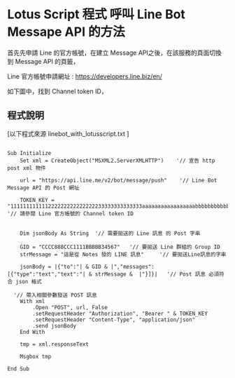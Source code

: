 <h1>Lotus Script 程式 呼叫 Line Bot Messape API 的方法</h1>

首先先申請 Line 的官方帳號，在建立 Message API之後，在該服務的頁面切換到 Message API 的頁籤，

Line 官方帳號申請網址 :  https://developers.line.biz/en/

如下圖中，找到 Channel token ID，


## 程式說明

[以下程式來源linebot_with_lotusscript.txt]:[https://github.com/derricktsai0904/LotusNotes/blob/master/LineBot_MessageAPI/linebot_with_lotusscript.txt](https://github.com/derricktsai0904/LotusNotes/blob/master/LineBot_MessageAPI/linebot_with_lotusscript.txt) "linebot_with_lotusscript.txt"
[以下程式來源 linebot_with_lotusscript.txt ]
``` Lotus Script

Sub Initialize
	Set xml = CreateObject("MSXML2.ServerXMLHTTP")    '// 宣告 http post xml 物件
	
	url = "https://api.line.me/v2/bot/message/push"    '// Line Bot Message API 的 Post 網址

	TOKEN_KEY = "111111111111222222222222222233333333333333aaaaaaaaaaaaaaaaabbbbbbbbbbbbbbbbbccccccc"  '// 請參閱 Line 官方帳號的 Channel token ID
	
	
	Dim jsonBody As String  '// 需要拋送的 Line 訊息 的 Post 字串
	
	GID = "CCCC888CCC1111BBBBB34567"   '// 要拋送 Line 群組的 Group ID
	strMessage = "這是從 Notes 發的 LINE 訊息"     '// 要拋送Line訊息的字串
	
	jsonBody = |{"to":"| & GID & |","messages":[{"type":"text","text":"| & strMessage &  |"}]}|   '// Post 訊息 必須符合 json 格式

  '// 帶入相關參數發送 POST 訊息
	With xml
		.Open "POST", url, False
		.setRequestHeader "Authorization", "Bearer " & TOKEN_KEY
		.setRequestHeader "Content-Type", "application/json"
		.send jsonBody
	End With
	
	tmp = xml.responseText
	
	Msgbox tmp
	
End Sub


```




